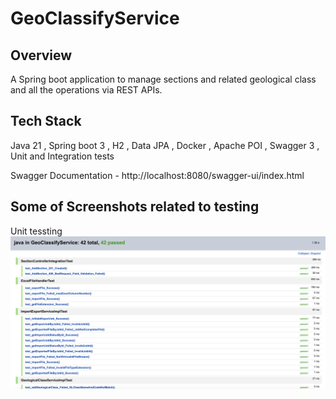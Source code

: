 
# GeoClassifyService

## Overview

A Spring boot application to manage sections and related geological class and all the operations via REST APIs.

## Tech Stack
Java 21 , Spring boot 3 , H2 , Data JPA , Docker , Apache POI , Swagger 3 ,  Unit and Integration tests

Swagger Documentation - http://localhost:8080/swagger-ui/index.html

## Some of Screenshots related to testing

Unit tessting
![App Screenshot](unit-test-screenshot.png)
